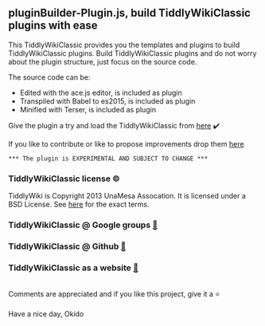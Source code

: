## pluginBuilder-Plugin.js, build TiddlyWikiClassic plugins with ease

This TiddlyWikiClassic provides you the templates and plugins to build TiddlyWikiClassic plugins.
Build TiddlyWikiClassic plugins and do not worry about the plugin structure, just focus on the source code.

The source code can be:
- Edited with the ace.js editor, is included as plugin
- Transpiled with Babel to es2015, is included as plugin
- Minified with Terser, is included as plugin

Give the plugin a try and load the TiddlyWikiClassic from [here](https://qbroker.github.io/pluginBuilder/index.html) :heavy_check_mark:

If you like to contribute or like to propose improvements drop them [here](https://groups.google.com/g/tiddlywikiclassic)

```
*** The plugin is EXPERIMENTAL AND SUBJECT TO CHANGE ***
```
### TiddlyWikiClassic license :copyright:
TiddlyWiki is Copyright 2013 UnaMesa Assocation.
It is licensed under a BSD License. See [here](https://github.com/TiddlyWiki/TiddlyWikiClassic/blob/master/html/copyright.txt) for the exact terms.

### TiddlyWikiClassic @ Google groups [:link:](https://groups.google.com/forum/#!forum/tiddlywikiclassic)
### TiddlyWikiClassic @ Github [:link:](https://github.com/TiddlyWiki/TiddlyWikiClassic)
### TiddlyWikiClassic as a website [:link:](https://classic.tiddlywiki.com/)
\
Comments are appreciated and if you like this project, give it a :star:
\
\
Have a nice day, Okido
